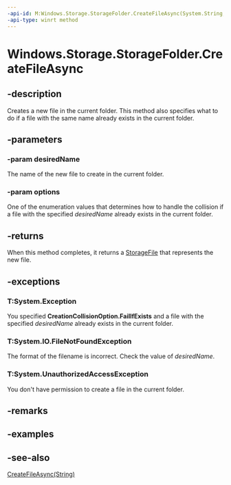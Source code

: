 ```yaml
---
-api-id: M:Windows.Storage.StorageFolder.CreateFileAsync(System.String,Windows.Storage.CreationCollisionOption)
-api-type: winrt method
---
```


<!-- Method syntax
public Windows.Foundation.IAsyncOperation<Windows.Storage.StorageFile> CreateFileAsync(System.String desiredName, Windows.Storage.CreationCollisionOption options)
-->

# Windows.Storage.StorageFolder.CreateFileAsync

## -description
Creates a new file in the current folder. This method also specifies what to do if a file with the same name already exists in the current folder.

## -parameters
### -param desiredName
The name of the new file to create in the current folder.

### -param options
One of the enumeration values that determines how to handle the collision if a file with the specified *desiredName* already exists in the current folder.

## -returns
When this method completes, it returns a [StorageFile](storagefile.md) that represents the new file.

## -exceptions
### T:System.Exception

You specified **CreationCollisionOption.FailIfExists** and a file with the specified *desiredName* already exists in the current folder.

### T:System.IO.FileNotFoundException

The format of the filename is incorrect. Check the value of *desiredName*.

### T:System.UnauthorizedAccessException

You don't have permission to create a file in the current folder.

## -remarks

## -examples

## -see-also
[CreateFileAsync(String)](storagefolder_createfileasync_644130808.md)